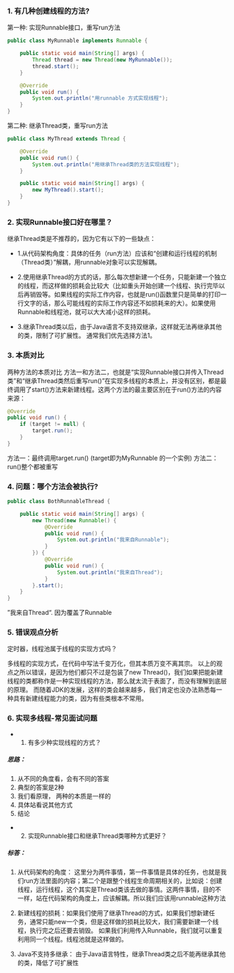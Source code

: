 ### 1. 有几种创建线程的方法?

第一种: 实现Runnable接口，重写run方法
```java
public class MyRunnable implements Runnable {

    public static void main(String[] args) {
        Thread thread = new Thread(new MyRunnable());
        thread.start();
    }

    @Override
    public void run() {
        System.out.println("用runnable 方式实现线程");
    }
}
```

第二种: 继承Thread类，重写run方法
```java
public class MyThread extends Thread {

    @Override
    public void run() {
        System.out.println("用继承Thread类的方法实现线程");
    }

    public static void main(String[] args) {
        new MyThread().start();
    }
}
```



### 2. 实现Runnable接口好在哪里？ 

继承Thread类是不推荐的，因为它有以下的一些缺点： 

- 1.从代码架构角度：具体的任务（run方法）应该和“创建和运行线程的机制（Thread类）”解耦，用runnable对象可以实现解耦。 

- 2.使用继承Thread的方式的话，那么每次想新建一个任务，只能新建一个独立的线程，而这样做的损耗会比较大（比如重头开始创建一个线程、执行完毕以后再销毁等。如果线程的实际工作内容，也就是run()函数里只是简单的打印一行文字的话，那么可能线程的实际工作内容还不如损耗来的大）。如果使用Runnable和线程池，就可以大大减小这样的损耗。 

- 3.继承Thread类以后，由于Java语言不支持双继承，这样就无法再继承其他的类，限制了可扩展性。 通常我们优先选择方法1。

### 3. 本质对比

两种方法的本质对比 方法一和方法二，也就是“实现Runnable接口并传入Thread类”和“继承Thread类然后重写run()”在实现多线程的本质上，并没有区别，都是最终调用了start()方法来新建线程。这两个方法的最主要区别在于run()方法的内容来源：

```java
@Override
public void run() {
    if (target != null) {
        target.run();
    }
}
```

方法一：最终调用target.run() (target即为MyRunnable 的一个实例)
方法二：run()整个都被重写

### 4. 问题：哪个方法会被执行?
```java
public class BothRunnableThread {

    public static void main(String[] args) {
        new Thread(new Runnable() {
            @Override
            public void run() {
                System.out.println("我来自Runnable");
            }
        }) {
            @Override
            public void run() {
                System.out.println("我来自Thread");
            }
        }.start();
    }
}
```
”我来自Thread“. 因为覆盖了Runnable

### 5. 错误观点分析

定时器，线程池属于线程的实现方式吗？

多线程的实现方式，在代码中写法千变万化，但其本质万变不离其宗。 以上的观点之所以错误，是因为他们都只不过是包装了new Thread()，我们如果把能新建线程的类都称作是一种实现线程的方法，那么就太流于表面了，而没有理解到底层的原理。 而随着JDK的发展，这样的类会越来越多，我们肯定也没办法熟悉每一种具有新建线程能力的类，因为有些类根本不常用。

### 6. 实现多线程-常见面试问题

- 1. 有多少种实现线程的方式？

##### 思路：
1. 从不同的角度看，会有不同的答案
2. 典型的答案是2种
3. 我们看原理， 两种的本质是一样的
4. 具体站看说其他方式
5. 结论

- 2. 实现Runnable接口和继承Thread类哪种方式更好？

##### 标答：
1. 从代码架构的角度： 这里分为两件事情，第一件事情是具体的任务，也就是我们run方法里面的内容；第二个是跟整个线程生命周期相关的，比如说：创建线程，运行线程，这个其实是Thread类该去做的事情。这两件事情，目的不一样，站在代码架构的角度上，应该解耦。所以我们应该用runnable这种方法

2. 新建线程的损耗：如果我们使用了继承Thread的方式，如果我们想新建任务，通常只能new一个类，但是这样做的损耗比较大，我们需要新建一个线程，执行完之后还要去销毁。 如果我们利用传入Runnable，我们就可以重复利用同一个线程。线程池就是这样做的。

3. Java不支持多继承： 由于Java语言特性，继承Thread类之后不能再继承其他的类，降低了可扩展性